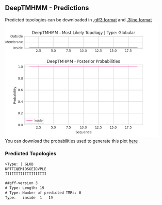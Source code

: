 ## DeepTMHMM - Predictions
Predicted topologies can be downloaded in [.gff3 format](TMRs.gff3) and [.3line format](predicted_topologies.3line)
![picture](plot.png)
You can download the probabilities used to generate this plot [here](Type:_probs.csv)
### Predicted Topologies
```
>Type: | GLOB
KPTTIQEMIDSGEIDVPLE
IIIIIIIIIIIIIIIIIII

```


```
##gff-version 3
# Type: Length: 19
# Type: Number of predicted TMRs: 0
Type:	inside	1	19				

```

